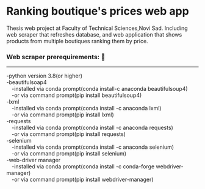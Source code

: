 # Ranking boutique's prices web app
Thesis web project at Faculty of Technical Sciences,Novi Sad. Including web scraper that refreshes database, and web application that shows products from multiple boutiques ranking them by price.
 
### Web scraper prerequirements: :rocket:
------------------
 -python version 3.8(or higher)  
 -beautifulsoap4  
     &emsp;-installed via conda prompt(conda install-c anaconda beautifulsoup4)  
     &emsp;-or via command prompt(pip install beautifulsoup4)  
 -lxml  
    &emsp;-installed via conda prompt(conda install -c anaconda lxml)  
    &emsp;-or via command prompt(pip install lxml)  
 -requests  
     &emsp;-installed via conda prompt(conda install -c anaconda requests)  
     &emsp;-or via command prompt(pip install requests)  
 -selenium  
   &emsp;-installed via conda prompt(conda install -c anaconda selenium)  
   &emsp;-or via command prompt(pip install selenium)  
 -web-driver manager  
   &emsp;-installed via conda prompt(conda install -c conda-forge webdriver-manager)  
   &emsp;-or via command prompt(pip install webdriver-manager)  
     
